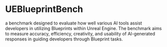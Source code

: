 # UEBlueprintBench
a benchmark designed to evaluate how well various AI tools assist developers in utilizing Blueprints within Unreal Engine. The benchmark aims to measure accuracy, efficiency, creativity, and usability of AI-generated responses in guiding developers through Blueprint tasks.
